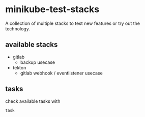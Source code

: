 # minikube-test-stacks

A collection of multiple stacks to test new features or try out the technology.

## available stacks

- gitlab
  - backup usecase
- tekton
  - gitlab webhook / eventlistener usecase

## tasks

check available tasks with

```
task
```
